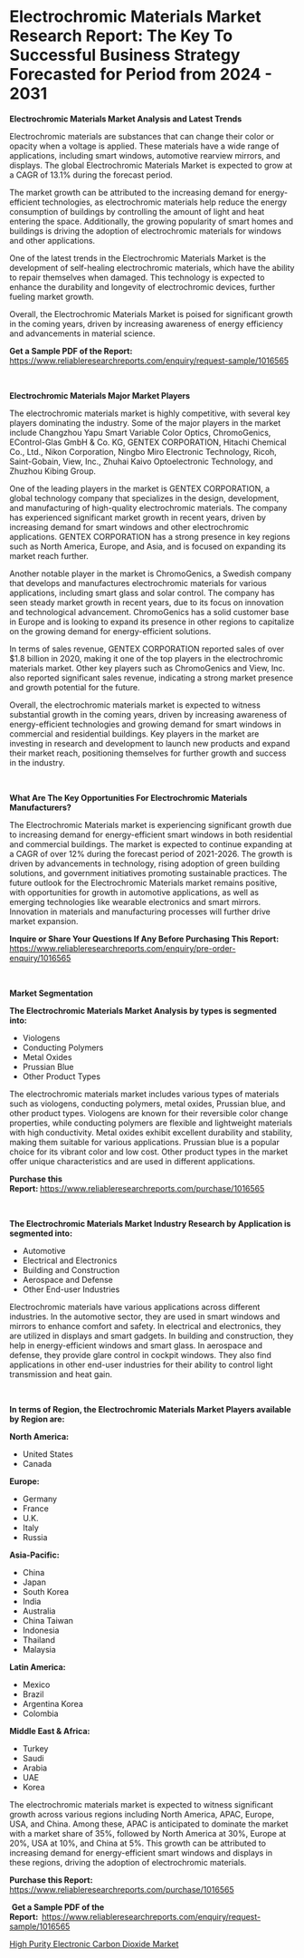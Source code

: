 <p><h1>Electrochromic Materials Market Research Report: The Key To Successful Business Strategy Forecasted for Period from 2024 - 2031</h1></p><p><strong>Electrochromic Materials Market Analysis and Latest Trends</strong></p>
<p><p>Electrochromic materials are substances that can change their color or opacity when a voltage is applied. These materials have a wide range of applications, including smart windows, automotive rearview mirrors, and displays. The global Electrochromic Materials Market is expected to grow at a CAGR of 13.1% during the forecast period. </p><p>The market growth can be attributed to the increasing demand for energy-efficient technologies, as electrochromic materials help reduce the energy consumption of buildings by controlling the amount of light and heat entering the space. Additionally, the growing popularity of smart homes and buildings is driving the adoption of electrochromic materials for windows and other applications.</p><p>One of the latest trends in the Electrochromic Materials Market is the development of self-healing electrochromic materials, which have the ability to repair themselves when damaged. This technology is expected to enhance the durability and longevity of electrochromic devices, further fueling market growth.</p><p>Overall, the Electrochromic Materials Market is poised for significant growth in the coming years, driven by increasing awareness of energy efficiency and advancements in material science.</p></p>
<p><strong>Get a Sample PDF of the Report:&nbsp;</strong> <a href="https://www.reliableresearchreports.com/enquiry/request-sample/1016565">https://www.reliableresearchreports.com/enquiry/request-sample/1016565</a></p>
<p>&nbsp;</p>
<p><strong>Electrochromic Materials Major Market Players</strong></p>
<p><p>The electrochromic materials market is highly competitive, with several key players dominating the industry. Some of the major players in the market include Changzhou Yapu Smart Variable Color Optics, ChromoGenics, EControl-Glas GmbH & Co. KG, GENTEX CORPORATION, Hitachi Chemical Co., Ltd., Nikon Corporation, Ningbo Miro Electronic Technology, Ricoh, Saint-Gobain, View, Inc., Zhuhai Kaivo Optoelectronic Technology, and Zhuzhou Kibing Group.</p><p>One of the leading players in the market is GENTEX CORPORATION, a global technology company that specializes in the design, development, and manufacturing of high-quality electrochromic materials. The company has experienced significant market growth in recent years, driven by increasing demand for smart windows and other electrochromic applications. GENTEX CORPORATION has a strong presence in key regions such as North America, Europe, and Asia, and is focused on expanding its market reach further.</p><p>Another notable player in the market is ChromoGenics, a Swedish company that develops and manufactures electrochromic materials for various applications, including smart glass and solar control. The company has seen steady market growth in recent years, due to its focus on innovation and technological advancement. ChromoGenics has a solid customer base in Europe and is looking to expand its presence in other regions to capitalize on the growing demand for energy-efficient solutions.</p><p>In terms of sales revenue, GENTEX CORPORATION reported sales of over $1.8 billion in 2020, making it one of the top players in the electrochromic materials market. Other key players such as ChromoGenics and View, Inc. also reported significant sales revenue, indicating a strong market presence and growth potential for the future.</p><p>Overall, the electrochromic materials market is expected to witness substantial growth in the coming years, driven by increasing awareness of energy-efficient technologies and growing demand for smart windows in commercial and residential buildings. Key players in the market are investing in research and development to launch new products and expand their market reach, positioning themselves for further growth and success in the industry.</p></p>
<p>&nbsp;</p>
<p><strong>What Are The Key Opportunities For Electrochromic Materials Manufacturers?</strong></p>
<p><p>The Electrochromic Materials market is experiencing significant growth due to increasing demand for energy-efficient smart windows in both residential and commercial buildings. The market is expected to continue expanding at a CAGR of over 12% during the forecast period of 2021-2026. The growth is driven by advancements in technology, rising adoption of green building solutions, and government initiatives promoting sustainable practices. The future outlook for the Electrochromic Materials market remains positive, with opportunities for growth in automotive applications, as well as emerging technologies like wearable electronics and smart mirrors. Innovation in materials and manufacturing processes will further drive market expansion.</p></p>
<p><strong>Inquire or Share Your Questions If Any Before Purchasing This Report:</strong> <a href="https://www.reliableresearchreports.com/enquiry/pre-order-enquiry/1016565">https://www.reliableresearchreports.com/enquiry/pre-order-enquiry/1016565</a></p>
<p>&nbsp;</p>
<p><strong>Market Segmentation</strong></p>
<p><strong>The Electrochromic Materials Market Analysis by types is segmented into:</strong></p>
<p><ul><li>Viologens</li><li>Conducting Polymers</li><li>Metal Oxides</li><li>Prussian Blue</li><li>Other Product Types</li></ul></p>
<p><p>The electrochromic materials market includes various types of materials such as viologens, conducting polymers, metal oxides, Prussian blue, and other product types. Viologens are known for their reversible color change properties, while conducting polymers are flexible and lightweight materials with high conductivity. Metal oxides exhibit excellent durability and stability, making them suitable for various applications. Prussian blue is a popular choice for its vibrant color and low cost. Other product types in the market offer unique characteristics and are used in different applications.</p></p>
<p><strong>Purchase this Report:&nbsp;</strong><a href="https://www.reliableresearchreports.com/purchase/1016565">https://www.reliableresearchreports.com/purchase/1016565</a></p>
<p>&nbsp;</p>
<p><strong>The Electrochromic Materials Market Industry Research by Application is segmented into:</strong></p>
<p><ul><li>Automotive</li><li>Electrical and Electronics</li><li>Building and Construction</li><li>Aerospace and Defense</li><li>Other End-user Industries</li></ul></p>
<p><p>Electrochromic materials have various applications across different industries. In the automotive sector, they are used in smart windows and mirrors to enhance comfort and safety. In electrical and electronics, they are utilized in displays and smart gadgets. In building and construction, they help in energy-efficient windows and smart glass. In aerospace and defense, they provide glare control in cockpit windows. They also find applications in other end-user industries for their ability to control light transmission and heat gain.</p></p>
<p>&nbsp;</p>
<p><strong>In terms of Region, the Electrochromic Materials Market Players available by Region are:</strong></p>
<p>
    <p> <strong> North America: </strong>
        <ul>
            <li>United States</li>
            <li>Canada</li>
        </ul>
        </p> 
    <p> <strong> Europe: </strong>
        <ul>
            <li>Germany</li>
            <li>France</li>
            <li>U.K.</li>
            <li>Italy</li>
            <li>Russia</li>
        </ul>
        </p> 
    <p> <strong> Asia-Pacific: </strong>
        <ul>
            <li>China</li>
            <li>Japan</li>
            <li>South Korea</li>
            <li>India</li>
            <li>Australia</li>
            <li>China Taiwan</li>
            <li>Indonesia</li>
            <li>Thailand</li>
            <li>Malaysia</li>
        </ul>
        </p> 
    <p> <strong> Latin America: </strong>
        <ul>
            <li>Mexico</li>
            <li>Brazil</li>
            <li>Argentina Korea</li>
            <li>Colombia</li>
        </ul>
        </p> 
    <p> <strong> Middle East & Africa: </strong>
        <ul>
            <li>Turkey</li>
            <li>Saudi</li>
            <li>Arabia</li>
            <li>UAE</li>
            <li>Korea</li>
        </ul>
    </p>
    </p>
<p><p>The electrochromic materials market is expected to witness significant growth across various regions including North America, APAC, Europe, USA, and China. Among these, APAC is anticipated to dominate the market with a market share of 35%, followed by North America at 30%, Europe at 20%, USA at 10%, and China at 5%. This growth can be attributed to increasing demand for energy-efficient smart windows and displays in these regions, driving the adoption of electrochromic materials.</p></p>
<p><strong>Purchase this Report: </strong><a href="https://www.reliableresearchreports.com/purchase/1016565">https://www.reliableresearchreports.com/purchase/1016565</a></p>
<p>&nbsp;<strong>Get a Sample PDF of the Report:&nbsp;&nbsp;</strong><a href="https://www.reliableresearchreports.com/enquiry/request-sample/1016565">https://www.reliableresearchreports.com/enquiry/request-sample/1016565</a></p>
<p><strong></strong></p>
<p><p><a href="https://invited-way-688.notion.site/High-Purity-Electronic-Carbon-Dioxide-Market-Share-Market-New-Trends-Analysis-Report-By-Type-By-A-ff674e13b4064f608b4c619ee63f29cf">High Purity Electronic Carbon Dioxide Market</a></p></p>